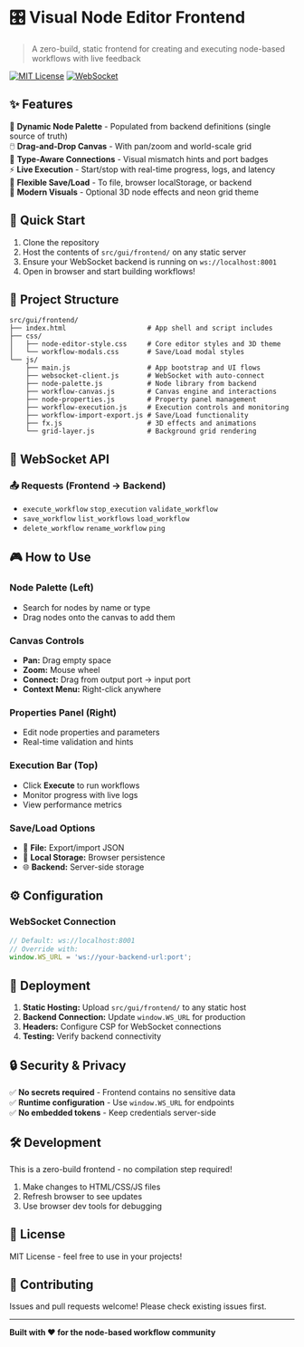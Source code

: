 # 🎛️ Visual Node Editor Frontend

> A zero-build, static frontend for creating and executing node-based workflows with live feedback

[![MIT License](https://img.shields.io/badge/License-MIT-yellow.svg)](https://opensource.org/licenses/MIT)
[![WebSocket](https://img.shields.io/badge/WebSocket-Enabled-blue.svg)](https://developer.mozilla.org/en-US/docs/Web/API/WebSockets_API)

## ✨ Features

🎨 **Dynamic Node Palette** - Populated from backend definitions (single source of truth)  
🖱️ **Drag-and-Drop Canvas** - With pan/zoom and world-scale grid  
🔗 **Type-Aware Connections** - Visual mismatch hints and port badges  
⚡ **Live Execution** - Start/stop with real-time progress, logs, and latency  
💾 **Flexible Save/Load** - To file, browser localStorage, or backend  
🌟 **Modern Visuals** - Optional 3D node effects and neon grid theme  

## 🚀 Quick Start

1. Clone the repository
2. Host the contents of `src/gui/frontend/` on any static server
3. Ensure your WebSocket backend is running on `ws://localhost:8001`
4. Open in browser and start building workflows!

## 📁 Project Structure

```
src/gui/frontend/
├── index.html                    # App shell and script includes
├── css/
│   ├── node-editor-style.css     # Core editor styles and 3D theme
│   └── workflow-modals.css       # Save/Load modal styles
└── js/
    ├── main.js                   # App bootstrap and UI flows
    ├── websocket-client.js       # WebSocket with auto-connect
    ├── node-palette.js           # Node library from backend
    ├── workflow-canvas.js        # Canvas engine and interactions
    ├── node-properties.js        # Property panel management
    ├── workflow-execution.js     # Execution controls and monitoring
    ├── workflow-import-export.js # Save/Load functionality
    ├── fx.js                     # 3D effects and animations
    └── grid-layer.js             # Background grid rendering
```

## 🔌 WebSocket API

### 📤 Requests (Frontend → Backend)
- `execute_workflow` `stop_execution` `validate_workflow`
- `save_workflow` `list_workflows` `load_workflow` 
- `delete_workflow` `rename_workflow` `ping`


## 🎮 How to Use

### Node Palette (Left)
- Search for nodes by name or type
- Drag nodes onto the canvas to add them

### Canvas Controls
- **Pan:** Drag empty space
- **Zoom:** Mouse wheel
- **Connect:** Drag from output port → input port
- **Context Menu:** Right-click anywhere

### Properties Panel (Right)
- Edit node properties and parameters
- Real-time validation and hints

### Execution Bar (Top)
- Click **Execute** to run workflows
- Monitor progress with live logs
- View performance metrics

### Save/Load Options
- 📄 **File:** Export/import JSON
- 💾 **Local Storage:** Browser persistence  
- 🌐 **Backend:** Server-side storage

## ⚙️ Configuration

### WebSocket Connection
```javascript
// Default: ws://localhost:8001
// Override with:
window.WS_URL = 'ws://your-backend-url:port';
```

## 🚀 Deployment

1. **Static Hosting:** Upload `src/gui/frontend/` to any static host
2. **Backend Connection:** Update `window.WS_URL` for production
3. **Headers:** Configure CSP for WebSocket connections
4. **Testing:** Verify backend connectivity


## 🔒 Security & Privacy

✅ **No secrets required** - Frontend contains no sensitive data  
✅ **Runtime configuration** - Use `window.WS_URL` for endpoints  
✅ **No embedded tokens** - Keep credentials server-side  

## 🛠️ Development

This is a zero-build frontend - no compilation step required!

1. Make changes to HTML/CSS/JS files
2. Refresh browser to see updates
3. Use browser dev tools for debugging

## 📝 License

MIT License - feel free to use in your projects!

## 🤝 Contributing

Issues and pull requests welcome! Please check existing issues first.

---

**Built with ❤️ for the node-based workflow community**
